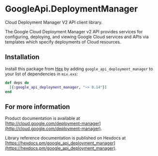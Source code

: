 # GoogleApi.DeploymentManager

Cloud Deployment Manager V2 API client library.

The Google Cloud Deployment Manager v2 API provides services for configuring, deploying, and viewing Google Cloud services and APIs via templates which specify deployments of Cloud resources.

## Installation

Install this package from [Hex](https://hex.pm) by adding
`google_api_deployment_manager` to your list of dependencies in `mix.exs`:

```elixir
def deps do
  [{:google_api_deployment_manager, "~> 0.14"}]
end
```

## For more information

Product documentation is available at [http://cloud.google.com/deployment-manager](http://cloud.google.com/deployment-manager).

Library reference documentation is published on Hexdocs at
[https://hexdocs.pm/google_api_deployment_manager](https://hexdocs.pm/google_api_deployment_manager).

